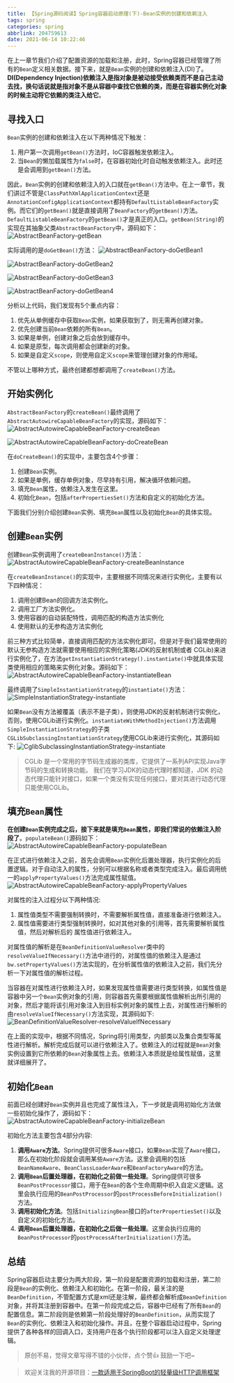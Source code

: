 ```yaml
---
title: 【Spring源码阅读】Spring容器启动原理(下)-Bean实例的创建和依赖注入
tags: spring
categories: spring
abbrlink: 204759613
date: 2021-06-14 10:22:46
---
```


在上一章节我们介绍了配置资源的加载和注册，此时，Spring容器已经管理了所有的`Bean`定义相关数据。接下来，就是`Bean`实例的创建和依赖注入(DI)了。**DI(Dependency Injection)依赖注入是指对象是被动接受依赖类而不是自己主动去找，换句话说就是指对象不是从容器中查找它依赖的类，而是在容器实例化对象的时候主动将它依赖的类注入给它**。

<!--more-->

## 寻找入口

`Bean`实例的创建和依赖注入在以下两种情况下触发：

1. 用户第一次调用`getBean()`方法时，IoC容器触发依赖注入。
2. 当`Bean`的懒加载属性为`false`时，在容器初始化时自动触发依赖注入。此时还是会调用到`getBean()`方法。

因此，`Bean`实例的创建和依赖注入的入口就在`getBean()`方法中。在上一章节，我们讲过不管是`ClassPathXmlApplicationContext`还是`AnnotationConfigApplicationContext`都持有`DefaultListableBeanFactory`实例。而它们的`getBean()`就是直接调用了`BeanFactory`的`getBean()`方法。`DefaultListableBeanFactory`的`getBean()`才是真正的入口。`getBean(String)`的实现在其抽象父类`AbstractBeanFactory`中，源码如下：
![AbstractBeanFactory-getBean](https://chentianming11.github.io/images/spring/di/AbstractBeanFactory-getBean.png)

实际调用的是`doGetBean()`方法：
![AbstractBeanFactory-doGetBean1](https://chentianming11.github.io/images/spring/di/AbstractBeanFactory-doGetBean1.png)

![AbstractBeanFactory-doGetBean2](https://chentianming11.github.io/images/spring/di/AbstractBeanFactory-doGetBean2.png)

![AbstractBeanFactory-doGetBean3](https://chentianming11.github.io/images/spring/di/AbstractBeanFactory-doGetBean3.png)

![AbstractBeanFactory-doGetBean4](https://chentianming11.github.io/images/spring/di/AbstractBeanFactory-doGetBean4.png)

分析以上代码，我们发现有5个重点内容：

1. 优先从单例缓存中获取`Bean`实例，如果获取到了，则无需再创建对象。
2. 优先创建当前`Bean`依赖的所有`Bean`。
3. 如果是单例，创建对象之后会放到缓存中。
4. 如果是原型，每次调用都会创建新的对象。
5. 如果是自定义`scope`，则使用自定义`scope`来管理创建对象的作用域。

不管以上哪种方式，最终创建都想都调用了`createBean()`方法。

## 开始实例化

`AbstractBeanFactory`的`createBean()`最终调用了`AbstractAutowireCapableBeanFactory`的实现，源码如下：
![AbstractAutowireCapableBeanFactory-createBean](https://chentianming11.github.io/images/spring/di/AbstractAutowireCapableBeanFactory-createBean.png)

![AbstractAutowireCapableBeanFactory-doCreateBean](https://chentianming11.github.io/images/spring/di/AbstractAutowireCapableBeanFactory-doCreateBean.png)

在`doCreateBean()`的实现中，主要包含4个步骤：

1. 创建`Bean`实例。
2. 如果是单例，缓存单例对象，尽早持有引用，解决循环依赖问题。
3. 填充`Bean`属性，依赖注入发生在这里。
4. 初始化`Bean`，包括`afterPropertiesSet()`方法和自定义的初始化方法。

下面我们分别介绍创建`Bean`实例、填充`Bean`属性以及初始化`Bean`的具体实现。

## 创建`Bean`实例

创建`Bean`实例调用了`createBeanInstance()`方法：
![AbstractAutowireCapableBeanFactory-createBeanInstance](https://chentianming11.github.io/images/spring/di/AbstractAutowireCapableBeanFactory-createBeanInstance.png)

在`createBeanInstance()`的实现中，主要根据不同情况来进行实例化，主要有以下四种情况：

1. 调用创建Bean的回调方法实例化。
2. 调用工厂方法实例化。
3. 使用容器的自动装配特性，调用匹配的构造方法实例化
4. 使用默认的无参构造方法实例化

前三种方式比较简单，直接调用匹配的方法实例化即可。但是对于我们最常使用的默认无参构造方法就需要使用相应的实例化策略(JDK的反射机制或者 CGLib)来进行实例化了，在方法`getInstantiationStrategy().instantiate()`中就具体实现类使用相应的策略来实例化对象。源码如下：
![AbstractAutowireCapableBeanFactory-instantiateBean](https://chentianming11.github.io/images/spring/di/AbstractAutowireCapableBeanFactory-instantiateBean.png)

最终调用了`SimpleInstantiationStrategy`的`instantiate()`方法：
![SimpleInstantiationStrategy-instantiate](https://chentianming11.github.io/images/spring/di/SimpleInstantiationStrategy-instantiate.png)

如果`Bean`没有方法被覆盖（表示不是子类），则使用JDK的反射机制进行实例化，否则，使用CGLib进行实例化。`instantiateWithMethodInjection()`方法调用`SimpleInstantiationStrategy`的子类 `CGLibSubclassingInstantiationStrategy`使用CGLib来进行实例化，其源码如下:
![CglibSubclassingInstantiationStrategy-instantiate](https://chentianming11.github.io/images/spring/di/CglibSubclassingInstantiationStrategy-instantiate.png)

> CGLib 是一个常用的字节码生成器的类库，它提供了一系列API实现Java字节码的生成和转换功能。 我们在学习JDK的动态代理时都知道，JDK 的动态代理只能针对接口，如果一个类没有实现任何接口，要对其进行动态代理只能使用CGLib。

## 填充`Bean`属性

**在创建`Bean`实例完成之后，接下来就是填充`Bean`属性，即我们常说的依赖注入阶段了**。`populateBean()`源码如下：
![AbstractAutowireCapableBeanFactory-populateBean](https://chentianming11.github.io/images/spring/di/AbstractAutowireCapableBeanFactory-populateBean.png)

在正式进行依赖注入之前，首先会调用`Bean`实例化后置处理器，执行实例化的后置逻辑。对于自动注入的属性，分别可以根据名称或者类型完成注入。最后调用统一的`applyPropertyValues()`方法完成属性赋值。
![AbstractAutowireCapableBeanFactory-applyPropertyValues](https://chentianming11.github.io/images/spring/di/AbstractAutowireCapableBeanFactory-applyPropertyValues.png)

对属性的注入过程分以下两种情况:

1. 属性值类型不需要强制转换时，不需要解析属性值，直接准备进行依赖注入。
2. 属性值需要进行类型强制转换时，如对其他对象的引用等，首先需要解析属性值，然后对解析后的 属性值进行依赖注入。

对属性值的解析是在`BeanDefinitionValueResolver`类中的`resolveValueIfNecessary()`方法中进行的，对属性值的依赖注入是通过 `bw.setPropertyValues()`方法实现的，在分析属性值的依赖注入之前，我们先分析一下对属性值的解析过程。

当容器在对属性进行依赖注入时，如果发现属性值需要进行类型转换，如属性值是容器中另一个`Bean`实例对象的引用，则容器首先需要根据属性值解析出所引用的对象，然后才能将该引用对象注入到目标实例对象的属性上去，对属性进行解析的由`resolveValueIfNecessary()`方法实现，其源码如下:
![BeanDefinitionValueResolver-resolveValueIfNecessary](https://chentianming11.github.io/images/spring/di/BeanDefinitionValueResolver-resolveValueIfNecessary.png)

在上面的实现中，根据不同情况，Spring将引用类型，内部类以及集合类型等属性进行解析。解析完成后就可以进行依赖注入了。依赖注入的过程就是`Bean`对象实例设置到它所依赖的`Bean`对象属性上去。依赖注入本质就是给属性赋值，这里就详细展开了。

## 初始化`Bean`

前面已经创建好`Bean`实例并且也完成了属性注入，下一步就是调用初始化方法做一些初始化操作了，源码如下：
![AbstractAutowireCapableBeanFactory-initializeBean](https://chentianming11.github.io/images/spring/di/AbstractAutowireCapableBeanFactory-initializeBean.png)

初始化方法主要包含4部分内容:

1. **调用`Aware`方法**。Spring提供可很多`Aware`接口，如果`Bean`实现了`Aware`接口，那么在初始化阶段就会调用某些`Aware`方法。这里会调用的包括`BeanNameAware`、`BeanClassLoaderAware`和`BeanFactoryAware`的方法。
2. **调用`Bean`后置处理器，在初始化之前做一些处理**。Spring提供可很多`BeanPostProcessor`接口，用于在`Bean`的各个生命周期中织入自定义逻辑。这里会执行应用的`BeanPostProcessor`的`postProcessBeforeInitialization()`方法。
3. **调用初始化方法**。包括`InitializingBean`接口的`afterPropertiesSet()`以及自定义的初始化方法。
4.  **调用`Bean`后置处理器，在初始化之后做一些处理**。这里会执行应用的`BeanPostProcessor`的`postProcessAfterInitialization()`方法。

## 总结

Spring容器启动主要分为两大阶段，第一阶段是配置资源的加载和注册，第二阶段是`Bean`的实例化、依赖注入和初始化。在第一阶段，最关注的是`BeanDefinition`，不管配置方式是xml还是注解，最终都会解析成`BeanDefinition`对象，并将其注册到容器中。在第一阶段完成之后，容器中已经有了所有`Bean`的配置信息。第二阶段则是依赖第一阶段处理好的`BeanDefinition`，从而实现了`Bean`的实例化、依赖注入和初始化操作。并且，在整个容器启动过程中，Spring提供了各种各样的回调入口，支持用户在各个执行阶段都可以注入自定义处理逻辑。

> 原创不易，觉得文章写得不错的小伙伴，点个赞👍 鼓励一下吧~

> 欢迎关注我的开源项目：[一款适用于SpringBoot的轻量级HTTP调用框架](https://github.com/LianjiaTech/retrofit-spring-boot-starter)
